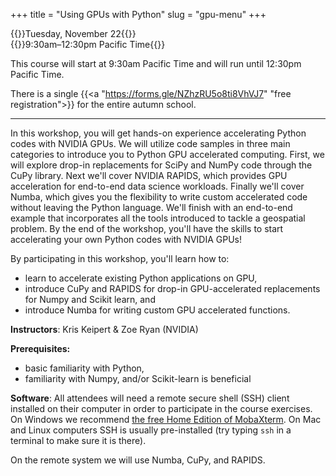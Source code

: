 +++
title = "Using GPUs with Python"
slug = "gpu-menu"
+++

{{<cor>}}Tuesday, November 22{{</cor>}}\
{{<cgr>}}9:30am–12:30pm Pacific Time{{</cgr>}}

This course will start at 9:30am Pacific Time and will run until 12:30pm Pacific Time.

<!-- Course materials will be added here shortly before the start of the course. -->

There is a single {{<a "https://forms.gle/NZhzRU5o8ti8VhVJ7" "free registration">}} for the entire autumn school.

---

In this workshop, you will get hands-on experience accelerating Python codes with NVIDIA GPUs. We will utilize
code samples in three main categories to introduce you to Python GPU accelerated computing. First, we will
explore drop-in replacements for SciPy and NumPy code through the CuPy library. Next we'll cover NVIDIA
RAPIDS, which provides GPU acceleration for end-to-end data science workloads. Finally we'll cover Numba,
which gives you the flexibility to write custom accelerated code without leaving the Python language. We'll
finish with an end-to-end example that incorporates all the tools introduced to tackle a geospatial
problem. By the end of the workshop, you'll have the skills to start accelerating your own Python codes with
NVIDIA GPUs!

By participating in this workshop, you'll learn how to:

- learn to accelerate existing Python applications on GPU,
- introduce CuPy and RAPIDS for drop-in GPU-accelerated replacements for Numpy and Scikit learn, and
- introduce Numba for writing custom GPU accelerated functions.


**Instructors**: Kris Keipert & Zoe Ryan (NVIDIA)

**Prerequisites:**

- basic familiarity with Python,
- familiarity with Numpy, and/or Scikit-learn is beneficial

**Software**: All attendees will need a remote secure shell (SSH) client installed on their computer in
order to participate in the course exercises. On Windows we recommend
[the free Home Edition of MobaXterm](https://mobaxterm.mobatek.net/download.html). On Mac and Linux
computers SSH is usually pre-installed (try typing `ssh` in a terminal to make sure it is there).

On the remote system we will use Numba, CuPy, and RAPIDS.
